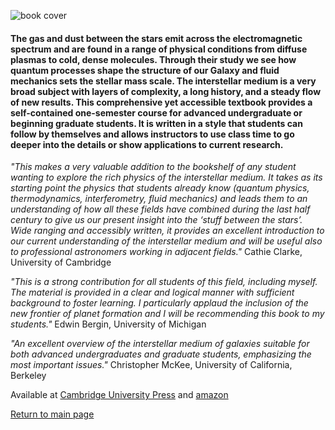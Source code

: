 
![book cover](https:interstellarmedium.github.io/book_cover.jpg)

#### The gas and dust between the stars emit across the electromagnetic spectrum and are found in a range of physical conditions from diffuse plasmas to cold, dense molecules. Through their study we see how quantum processes shape the structure of our Galaxy and fluid mechanics sets the stellar mass scale. The interstellar medium is a very broad subject with layers of complexity, a long history, and a steady flow of new results. This comprehensive yet accessible textbook provides a self-contained one-semester course for advanced undergraduate or beginning graduate students. It is written in a style that students can follow by themselves and allows instructors to use class time to go deeper into the details or show applications to current research.

*"This makes a very valuable addition to the bookshelf of any student wanting to explore the rich physics of the interstellar medium. It takes as its starting point the physics that students already know (quantum physics, thermodynamics, interferometry, fluid mechanics) and leads them to an understanding of how all these fields have combined during the last half century to give us our present insight into the ‘stuff between the stars’. Wide ranging and accessibly written, it provides an excellent introduction to our current understanding of the interstellar medium and will be useful also to professional astronomers working in adjacent fields."* Cathie Clarke, University of Cambridge

*"This is a strong contribution for all students of this field, including myself. The material is provided in a clear and logical manner with sufficient background to foster learning. I particularly applaud the inclusion of the new frontier of planet formation and I will be recommending this book to my students."* Edwin Bergin, University of Michigan

*"An excellent overview of the interstellar medium of galaxies suitable for both advanced undergraduates and graduate students, emphasizing the most important issues."* Christopher McKee, University of California, Berkeley

Available at [Cambridge University Press](https://www.cambridge.org/us/academic/subjects/physics/astrophysics/introduction-interstellar-medium)
and [amazon](https://www.amazon.com/Introduction-Interstellar-Medium-Jonathan-Williams/dp/1108480802/ref=sr_1_1?dchild=1&keywords=introduction+to+the+interstellar+medium&qid=1614549372&sr=8-1)

[Return to main page](README.md)
